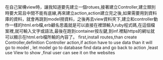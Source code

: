 在自己架構view時，讓我知道要先建立一個rotues,接著建立Controller,建立類別時要大寫且中間不能有底線,再來建立action,action建立完之後,如果需要用到資料庫的資料，就會再跳到model撈資料，之後再去view資料夾下,建立和controller動作一樣的html.erb檔,erb顧名思義就是可以直接在裡頭輸入ruby程式碼,在這個檔案裡,就可輸入文字或語法,最後在跑到container按左鍵,到inf.裡點https的網址就可以顯示在html.erb檔所輸的內容了。
first,install routes,than create Controller,definition Controller action,if action have to use data than it will go to model , let model 
go to database find data and go back to action ,least use View to show ,final user can see it on the websites 
